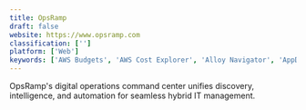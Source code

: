 ```yaml
---
title: OpsRamp
draft: false 
website: https://www.opsramp.com
classification: ['']
platform: ['Web']
keywords: ['AWS Budgets', 'AWS Cost Explorer', 'Alloy Navigator', 'AppDynamics', 'Automate', 'Cherwell IT Asset Management', 'ConnectWise Automate', 'IBM Workload Automation', 'LogicMonitor', 'Nutanix Beam', 'ParkMyCloud', 'Pure1', 'RESolve', 'SoftwareKey Licensing System', 'Splunk Cloud', 'Splunk Enterprise', 'Symantec Asset Management Suite', 'VIZOR', 'k2-keyserver']
---
```

OpsRamp's digital operations command center unifies discovery, intelligence, and automation for seamless hybrid IT management.
